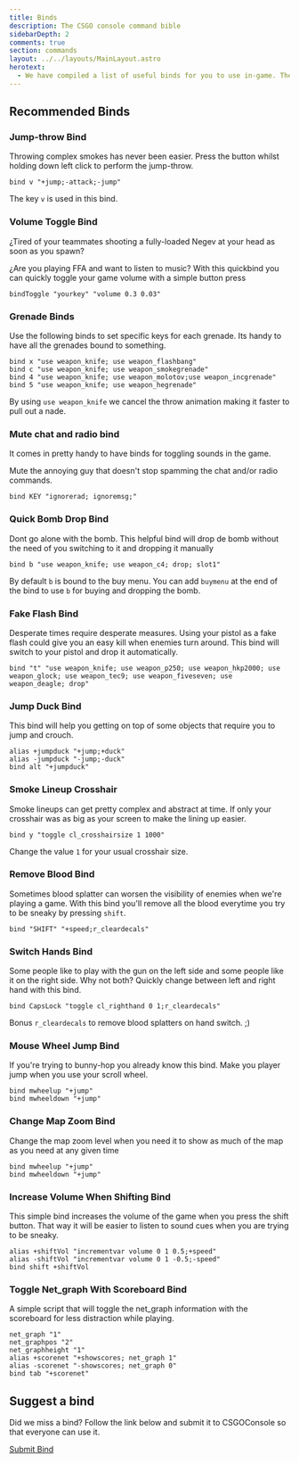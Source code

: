 ```yaml
---
title: Binds
description: The CSGO console command bible
sidebarDepth: 2
comments: true
section: commands
layout: ../../layouts/MainLayout.astro
herotext:
  - We have compiled a list of useful binds for you to use in-game. They are ready to be copied and pasted to your autoexec.cfg.
---
```


## Recommended Binds

### Jump-throw Bind

Throwing complex smokes has never been easier. Press the button whilst holding down left click to perform the jump-throw.

```
bind v "+jump;-attack;-jump"
```

The key `v` is used in this bind.

### Volume Toggle Bind

¿Tired of your teammates shooting a fully-loaded Negev at your head as soon as you spawn?

¿Are you playing FFA and want to listen to music? With this quickbind you can quickly toggle your game volume with a simple button press

```
bindToggle "yourkey" "volume 0.3 0.03"
```

### Grenade Binds

Use the following binds to set specific keys for each grenade. Its handy to have all the grenades bound to something.

```
bind x "use weapon_knife; use weapon_flashbang"
bind c "use weapon_knife; use weapon_smokegrenade"
bind 4 "use weapon_knife; use weapon_molotov;use weapon_incgrenade"
bind 5 "use weapon_knife; use weapon_hegrenade"
```

By using `use weapon_knife` we cancel the throw animation making it faster to pull out a nade.

### Mute chat and radio bind

It comes in pretty handy to have binds for toggling sounds in the game.

Mute the annoying guy that doesn't stop spamming the chat and/or radio commands.

```
bind KEY "ignorerad; ignoremsg;"
```

### Quick Bomb Drop Bind

Dont go alone with the bomb. This helpful bind will drop de bomb without the need of you switching to it and dropping it manually

```
bind b "use weapon_knife; use weapon_c4; drop; slot1"
```

By default `b` is bound to the buy menu. You can add `buymenu` at the end of the bind to use `b` for buying and dropping the bomb.

### Fake Flash Bind

Desperate times require desperate measures. Using your pistol as a fake flash could give you an easy kill when enemies turn around. This bind will switch to your pistol and drop it automatically.

```
bind "t" "use weapon_knife; use weapon_p250; use weapon_hkp2000; use weapon_glock; use weapon_tec9; use weapon_fiveseven; use weapon_deagle; drop"
```

### Jump Duck Bind

This bind will help you getting on top of some objects that require you to jump and crouch.

```
alias +jumpduck "+jump;+duck"
alias -jumpduck "-jump;-duck"
bind alt "+jumpduck"
```

### Smoke Lineup Crosshair

Smoke lineups can get pretty complex and abstract at time. If only your crosshair was as big as your screen to make the lining up easier.

```
bind y "toggle cl_crosshairsize 1 1000"
```

Change the value `1` for your usual crosshair size.

### Remove Blood Bind

Sometimes blood splatter can worsen the visibility of enemies when we're playing a game. With this bind you'll remove all the blood everytime you try to be sneaky by pressing `shift`.

```
bind "SHIFT" "+speed;r_cleardecals"
```

### Switch Hands Bind

Some people like to play with the gun on the left side and some people like it on the right side. Why not both? Quickly change between left and right hand with this bind.

```
bind CapsLock "toggle cl_righthand 0 1;r_cleardecals"
```

Bonus `r_cleardecals` to remove blood splatters on hand switch. ;)

### Mouse Wheel Jump Bind

If you're trying to bunny-hop you already know this bind. Make you player jump when you use your scroll wheel.

```
bind mwheelup "+jump"
bind mwheeldown "+jump"
```

### Change Map Zoom Bind

Change the map zoom level when you need it to show as much of the map as you need at any given time

```
bind mwheelup "+jump"
bind mwheeldown "+jump"
```

### Increase Volume When Shifting Bind

This simple bind increases the volume of the game when you press the shift button. That way it will be easier to listen to sound cues when you are trying to be sneaky.

```
alias +shiftVol "incrementvar volume 0 1 0.5;+speed"
alias -shiftVol "incrementvar volume 0 1 -0.5;-speed"
bind shift +shiftVol
```

### Toggle Net_graph With Scoreboard Bind

A simple script that will toggle the net_graph information with the scoreboard for less distraction while playing.

```
net_graph "1"
net_graphpos "2"
net_graphheight "1"
alias +scorenet "+showscores; net_graph 1"
alias -scorenet "-showscores; net_graph 0"
bind tab "+scorenet"
```

## Suggest a bind

Did we miss a bind? Follow the link below and submit it to CSGOConsole so that everyone can use it.

<a href="https://forms.gle/pZiijbWFpTFUm9gCA">Submit Bind</a>
